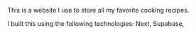 This is a website I use to store all my favorite cooking recipes.

I built this using the following technologies:
Next, Supabase, 